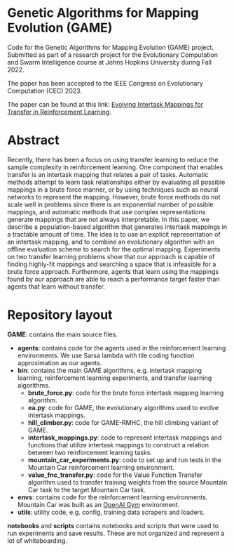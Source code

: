 # Genetic Algorithms for Mapping Evolution (GAME)

Code for the Genetic Algorithms for Mapping Evolution (GAME) project. Submitted as part of a research project for the Evolutionary Computation and Swarm Intelligence course at Johns Hopkins University during Fall 2022.

The paper has been accepted to the IEEE Congress on Evolutionary Computation (CEC) 2023.

The paper can be found at this link: [Evolving Intertask Mappings for Transfer in Reinforcement Learning](https://ieeexplore.ieee.org/abstract/document/10254100).

# Abstract

Recently, there has been a focus on using transfer learning to reduce the sample complexity in reinforcement learning. One component that enables transfer is an intertask mapping that relates a pair of tasks. Automatic methods attempt to learn task relationships either by evaluating all possible mappings in a brute force manner, or by using techniques such as neural networks to represent the mapping. However, brute force methods do not scale well in problems since there is an exponential number of possible mappings, and automatic methods that use complex representations generate mappings that are not always interpretable. In this paper, we describe
a population-based algorithm that generates intertask mappings in a tractable amount of time. The idea is to use an explicit representation of an intertask mapping, and to combine an evolutionary algorithm with an offline evaluation scheme to search for the optimal mapping. Experiments on two transfer learning problems show that our approach is capable of finding highly-fit mappings and searching a space that is infeasible for a brute force approach. Furthermore, agents that learn using the mappings found by our approach are able to reach a performance target faster than agents that learn without transfer.

# Repository layout

**GAME**: contains the main source files.

- **agents**: contains code for the agents used in the reinforcement learning environments. We use Sarsa lambda with tile coding function approximation as our agents.
- **bin**: contains the main GAME algorithms, e.g. intertask mapping learning, reinforcement learning experiments, and transfer learning algorithms.
  - **brute_force.py**: code for the brute force intertask mapping learning algorithm.
  - **ea.py**: code for GAME, the evolutionary algorithms used to evolve intertask mappings.
  - **hill_climber.py**: code for GAME-RMHC, the hill climbing variant of GAME.
  - **intertask_mappings.py**: code to represent intertask mappings and functions that utilize intertask mappings to construct a relation between two reinforcement learning tasks.
  - **mountain_car_experiments.py**: code to set up and run tests in the Mountain Car reinforcement learning environment.
  - **value_fnc_transfer.py**: code for the Value Function Transfer algorithm used to transfer training weights from the source Mountain Car task to the target Mountain Car task.
- **envs**: contains code for the reinforcement learning environments. Mountain Car was built as an [OpenAI Gym](https://github.com/openai/gym) environment.
- **utils**: utility code, e.g. config, training data scrapers and loaders.

**notebooks** and **scripts** contains notebooks and scripts that were used to run experiments and save results. These are not organized and represent a lot of whiteboarding.
